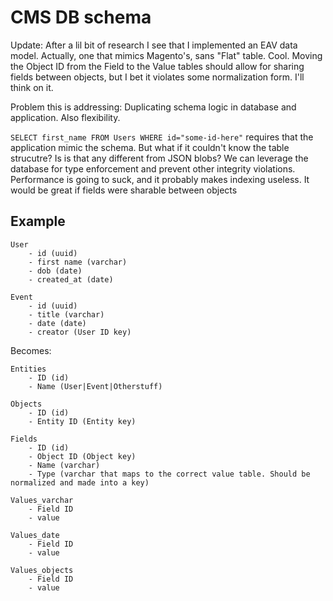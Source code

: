 # CMS DB schema

Update: After a lil bit of research I see that I implemented an EAV data model. Actually, one that mimics Magento's, sans "Flat" table. Cool. Moving the Object ID from the Field to the Value tables should allow for sharing fields between objects, but I bet it violates some normalization form. I'll think on it.

Problem this is addressing: Duplicating schema logic in database and application. Also flexibility.

`SELECT first_name FROM Users WHERE id="some-id-here"` requires that the application mimic the schema. But what if it couldn't know the table strucutre? Is is that any different from JSON blobs? We can leverage the database for type enforcement and prevent other integrity violations. Performance is going to suck, and it probably makes indexing useless. It would be great if fields were sharable between objects

## Example

```
User
    - id (uuid)
    - first name (varchar)
    - dob (date)
    - created_at (date)

Event
    - id (uuid)
    - title (varchar)
    - date (date)
    - creator (User ID key)
```

Becomes:

```
Entities
    - ID (id)
    - Name (User|Event|Otherstuff)

Objects
    - ID (id)
    - Entity ID (Entity key)

Fields
    - ID (id)
    - Object ID (Object key)
    - Name (varchar)
    - Type (varchar that maps to the correct value table. Should be normalized and made into a key)

Values_varchar
    - Field ID
    - value

Values_date
    - Field ID
    - value

Values_objects
    - Field ID
    - value
```
